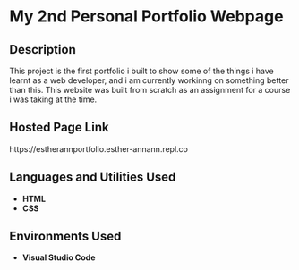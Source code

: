 <h1>My 2nd Personal Portfolio Webpage</h1>

<h2>Description</h2>
This project is the first portfolio i built to show some of the things i have learnt as a web developer, and i am currently workinng on something better than this.
This website was built from scratch as an assignment for a course i was taking at the time.<br/>

<h2>Hosted Page Link</h2>
https://estherannportfolio.esther-annann.repl.co

<h2>Languages and Utilities Used</h2>

- <b>HTML</b> 
- <b>CSS</b>

<h2>Environments Used </h2>

- <b>Visual Studio Code</b>

